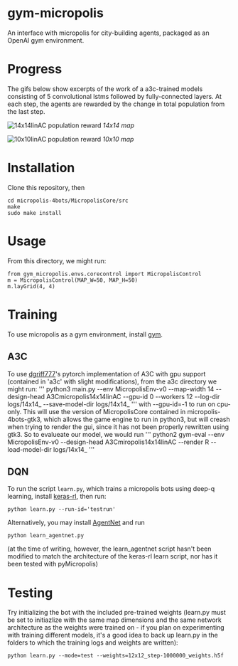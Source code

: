 # gym-micropolis
An interface with micropolis for city-building agents, packaged as an OpenAI gym environment.

# Progress

The gifs below show excerpts of the work of a a3c-trained models consisting of 5 convolutional lstms followed by fully-connected layers. At each step, the agents are rewarded by the change in total population from the last step.

![14x14linAC population reward](https://github.com/smearle/gym-micropolis/blob/master/a3c/demo/14x14linAC.gif)
*14x14 map*

![10x10linAC population reward](https://github.com/smearle/gym-micropolis/blob/master/a3c/demo/10x10linAC.gif)
*10x10 map*

# Installation

Clone this repository, then 
```
cd micropolis-4bots/MicropolisCore/src
make
sudo make install
```

# Usage

From this directory, we might run:
```
from gym_micropolis.envs.corecontrol import MicropolisControl
m = MicropolisControl(MAP_W=50, MAP_H=50)
m.layGrid(4, 4)
```
# Training

To use micropolis as a gym environment, install [gym](https://github.com/openai/gym).

## A3C

To use [dgriff777](https://github.com/dgriff777/rl_a3c_pytorch)'s pytorch implementation of A3C with gpu support (contained in 'a3c' with slight modifications), from the a3c directory we might run:
'''
python3 main.py --env MicropolisEnv-v0 --map-width 14 --design-head A3Cmicropolis14x14linAC --gpu-id 0 --workers 12 --log-dir logs/14x14_ --save-model-dir logs/14x14_
'''
with --gpu-id=-1 to run on cpu-only. This will use the version of MicropolisCore contained in micropolis-4bots-gtk3, which allows the game engine to run in python3, but will creash when trying to render the gui, since it has not been properly rewritten using gtk3. So to evalueate our model, we would run
'''
python2 gym-eval --env MicropolisEnv-v0 --design-head A3Cmiropolis14x14linAC --render R --load-model-dir logs/14x14_
'''
## DQN

To run the script `learn.py`, which trains a micropolis bots using deep-q learning, install [keras-rl](https://github.com/keras-rl/keras-rl), then run:
```
python learn.py --run-id='testrun'
```
Alternatively, you may install [AgentNet](https://github.com/yandexdataschool/AgentNet) and run
```
python learn_agentnet.py
```
(at the time of writing, however, the learn_agentnet script hasn't been modified to match the architecture of the keras-rl learn script, nor has it been tested with pyMicropolis)

# Testing

Try initializing the bot with the included pre-trained weights (learn.py must be set to initiazlize with the same map dimensions and the same network architecture as the weights were trained on - if you plan on experimenting with training different models, it's a good idea to back up learn.py in the folders to which the training logs and weights are written):
```
python learn.py --mode=test --weights=12x12_step-1000000_weights.h5f
```
